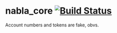 # nabla_core [![Build Status](https://travis-ci.org/cameroncurry/nabla_core.svg?branch=master)](https://travis-ci.org/cameroncurry/nabla_core)

Account numbers and tokens are fake, obvs.
